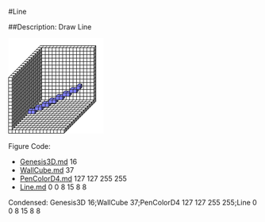 #Line

##Description: Draw Line <x1> <y1> <z1> <x2> <y2> <z2>

![](Line.png)

Figure Code:
- [Genesis3D.md](Genesis3D) 16
- [WallCube.md](WallCube) 37
- [PenColorD4.md](PenColorD4) 127 127 255 255
- [Line.md](Line) 0 0 8 15 8 8

Condensed: Genesis3D 16;WallCube 37;PenColorD4 127 127 255 255;Line 0 0 8 15 8 8

